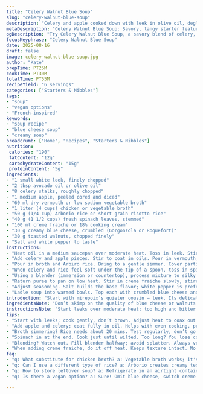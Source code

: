 ```yaml
---
title: "Celery Walnut Blue Soup"
slug: "celery-walnut-blue-soup"
description: "Celery and apple cooked down with leek in olive oil, deglazed with dry vermouth, then simmered with chicken broth and Italian arborio rice until soft. Spinach joins near the end, wilted through. Blended silky, tempered with creme fraiche. Garnished with crumbled blue cheese and toasted walnuts for crunch and sharpness. A savory, tangy starter free of eggs and gluten, adapted for subtle texture shifts and deeper aromatics."
metaDescription: "Celery Walnut Blue Soup: Savory, tangy starter featuring creamy blue cheese and crunchy walnuts with deep flavors and textures."
ogDescription: "Try Celery Walnut Blue Soup, a savory blend of celery, apple, and blue cheese topped with walnuts for a unique texture and taste."
focusKeyphrase: "Celery Walnut Blue Soup"
date: 2025-08-16
draft: false
image: celery-walnut-blue-soup.jpg
author: "Kate"
prepTime: PT25M
cookTime: PT30M
totalTime: PT55M
recipeYield: "6 servings"
categories: ["Starters & Nibbles"]
tags:
- "soup"
- "vegan options"
- "French-inspired"
keywords:
- "soup recipe"
- "blue cheese soup"
- "creamy soup"
breadcrumb: ["Home", "Recipes", "Starters & Nibbles"]
nutrition: 
 calories: "190"
 fatContent: "12g"
 carbohydrateContent: "15g"
 proteinContent: "5g"
ingredients:
- "1 small white leek, finely chopped"
- "2 tbsp avocado oil or olive oil"
- "8 celery stalks, roughly chopped"
- "1 medium apple, peeled cored and diced"
- "60 ml dry vermouth or low sodium vegetable broth"
- "1 liter (4 cups) chicken or vegetable broth"
- "50 g (1/4 cup) Arborio rice or short grain risotto rice"
- "40 g (1 1/2 cups) fresh spinach leaves, stemmed"
- "100 ml creme fraiche or 18% cooking cream"
- "30 g creamy blue cheese, crumbled (Gorgonzola or Roquefort)"
- "30 g toasted walnuts, chopped finely"
- "Salt and white pepper to taste"
instructions:
- "Heat oil in a medium saucepan over moderate heat. Toss in leek. Stir gently, letting it soften and shed a mild onion sweetness, 3 minutes. Watch carefully — don’t let it brown or bitter notes emerge."
- "Add celery and apple pieces. Stir to coat in oils. Pour in vermouth, scraping bottom briefly to lift fond; liquid should reduce rapidly, evaporating alcohol but retaining essence, about 2 minutes. Nose should brighten with herbal notes and tart apple aroma."
- "Pour in broth and Arbiro rice. Bring to a gentle simmer. Cover partially. Cook until rice swells and tender enough to break apart under gentle pressure but not mushy, roughly 20 minutes. Swirl occasionally to prevent sticking; expect broth to thicken noticeably."
- "When celery and rice feel soft under the tip of a spoon, toss in spinach. Stir and cover. Spinach should wilt quickly; vibrant green turns dull yet fresh, about 4-5 minutes."
- "Using a blender (immersion or countertop), process mixture to silky smooth. Watch viscosity — should hold shape delicately on spoon, but without pasty thickness."
- "Return puree to pan on low heat. Stir in creme fraiche slowly, stirring just till incorporated. Heat gently — no boil — to keep cream from breaking and to marry flavors."
- "Adjust seasoning. Salt builds the base flavor; white pepper is preferable here for gentle heat that blends invisibly."
- "Ladle soup into warmed bowls. Top each with crumbled blue cheese and toasted walnuts. The contrast of creamy, tangy cheese with crisp nut bits adds texture and punch. Serve immediately to preserve crunchy topping."
introduction: "Start with mirepoix’s quieter cousin — leek. Its delicate layers call for gentle heat. No rushing here; coax out nuanced sweetness without bitterness. Add celery for that stringy crunch softened by cooking — fibrous yet yielding once broken down. Apple? Not just sweet filler. Its tart acidity cuts through the creaminess. Vermouth instead of wine injects a subtle herbaceous backbone; vegetable broth stands if you want lighter savor. Arborio rice tricks texture sense — swells up creamy, a natural thickener with slight bite left inside. Spinach thrown late keeps its body, color. Blend smooth but eye the body. Creme fraiche, richer and less tangy than sour cream, just enough fat to balance. Blue cheese — optional but sharp edge. Walnuts toasted then chopped fine — crunch, earthiness, a heady nutty flick. No eggs, no gluten, high flavor punch. A soup that relies on layers built patiently, smell guiding when to move on. That sizzle, that hiss of simmer. Know these moments, the kitchen telling you when you’re on track."
ingredientsNote: "Don’t skimp on the quality of blue cheese or walnuts — crumbled versus melted changes mouthfeel drastically. If you prefer vegan or dairy-free, swap creme fraiche for coconut cream and omit cheese. Celery, try trimming off tough strings using a vegetable peeler before chop for a silkier mouthfeel if you dislike fibrous bits. Leek washing crucial; grit hidden in layered folds can ruin texture and mouthfeel. Arborio preferred to long grain; it breaks down partially releasing starch, thickening broth naturally. Dry vermouth is a subtle flavor enhancer, but chicken or mushroom broth works well for firm savory base. Olive oil is classic, avocado oil lends a neutral taste with a higher smoke point if needed. Spinach fresh is best; frozen or canned watery, adding unwanted dilution."
instructionsNote: "Start leeks over moderate heat; too high and bitter compounds develop quickly. Softening first is crucial — you want them translucent but just barely colored. When adding apple and celery, coat in oil fully before liquid, prevents sticking and uneven cooking. Deglaze with vermouth (or broth) as a quick step to dissolve any caramelized bits stuck on pan base — that’s flavor gold. Simmer broth with rice until rice al dente yet tender; test with fork to avoid gummy soup. Spinach last — its delicate leafy structure demands only minutes to wilt, preserving nutrients and color. Blending hot contents requires caution — fill blender halfway, vent lid or cover with towel to avoid splatter. Creme fraiche stirred in off heat preserves texture and prevents splitting. Season at end; salt amplifies flavor but overdoing kills subtlety. Use white pepper to keep appearance pale and taste balanced. Cooling samples can quickly reveal if seasoning is flat or harsh. Garnish last minute, promptly serving to keep walnuts crunch and cheese tang fresh."
tips:
- "Start with leeks; cook gently, don’t brown. Adjust heat to coax out sweetness. Celery will add necessary crunch. Tip: peel tough celery strings for a better mouthfeel."
- "Add apple and celery; coat fully in oil. Helps with even cooking, prevents sticking. Key step. Deglaze with vermouth, lifts that flavor. Or use broth; just as good."
- "Broth simmering? Rice needs about 20 mins. Test regularly, don’t go mushy. Check that creamy swirl. Swirl, don’t stir too harshly, keeps it from sticking."
- "Spinach in at the end. Cook just until wilted. Too long? You lose color and nutrients. Quick stir is best. Immediate flavors from fresh greens."
- "Blending? Watch out. Fill blender halfway; avoid splatter. Always vent the lid. Unsupported foam will erupt. Adjust consistency by eye; keep it balanced."
- "When adding creme fraiche, do it off heat. Keeps texture intact. No curdling here. Right at the end, adjust seasoning. Use white pepper; lifts flavor without color changes."
faq:
- "q: What substitute for chicken broth? a: Vegetable broth works; it's lighter. Use mushroom broth for deeper flavor. Chicken broth is fuller; adjust seasoning accordingly."
- "q: Can I use a different type of rice? a: Arborio creates creamy texture. Short grain rice works too. Avoid long grain; it won't thicken the broth right."
- "q: How to store leftover soup? a: Refrigerate in an airtight container. Use within 3 days. Or freeze for later. But blend again after thawing; adjust texture."
- "q: Is there a vegan option? a: Sure! Omit blue cheese, switch creme fraiche for coconut cream. Richness intact. Use vegetable broth; flavors still solid."

---
```

